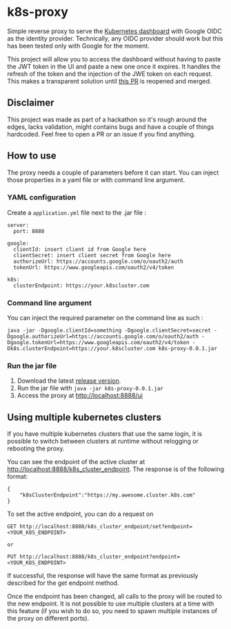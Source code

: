 # k8s-proxy
Simple reverse proxy to serve the [Kubernetes dashboard](https://github.com/kubernetes/dashboard) with Google OIDC as the identity provider. Technically, any OIDC provider should work but this has been tested only with Google for the moment. 

This project will allow you to access the dashboard without having to paste the JWT token in the UI and paste a new one once it expires. It handles the refresh of the token and the injection of the JWE token on each request. This makes a transparent solution until [this PR](https://github.com/kubernetes/kubernetes/pull/29714) is reopened and merged.


## Disclaimer
This project was made as part of a hackathon so it's rough around the edges, lacks validation, might contains bugs and have a couple of things hardcoded. Feel free to open a PR or an issue if you find anything.

## How to use
The proxy needs a couple of parameters before it can start. You can inject those properties in a yaml file or with command line argument.

### YAML configuration
Create a `application.yml` file next to the .jar file : 
```
server:
  port: 8888

google: 
  clientId: insert client id from Google here
  clientSecret: insert client secret from Google here
  authorizeUrl: https://accounts.google.com/o/oauth2/auth
  tokenUrl: https://www.googleapis.com/oauth2/v4/token
  
k8s:
  clusterEndpoint: https://your.k8scluster.com
```

### Command line argument
You can inject the required parameter on the command line as such : 
```
java -jar -Dgoogle.clientId=something -Dgoogle.clientSecret=secret -Dgoogle.authorizeUrl=https://accounts.google.com/o/oauth2/auth -Dgoogle.tokenUrl=https://www.googleapis.com/oauth2/v4/token -Dk8s.clusterEndpoint=https://your.k8scluster.com k8s-proxy-0.0.1.jar
```

### Run the jar file

1. Download the latest [release version](https://github.com/coveo/k8s-proxy/releases). 
1. Run the jar file with `java -jar k8s-proxy-0.0.1.jar`
1. Access the proxy at [http://localhost:8888/ui](http://localhost:8888/ui)

## Using multiple kubernetes clusters
If you have multiple kubernetes clusters that use the same login, it is possible to switch between clusters at runtime without relogging or rebooting the proxy.

You can see the endpoint of the active cluster at [http://localhost:8888/k8s_cluster_endpoint](http://localhost:8888/k8s_cluster_endpoint). The response is of the following format:
```
{
    "k8sClusterEndpoint":"https://my.awesome.cluster.k8s.com"
}
```

To set the active endpoint, you can do a request on 
```
GET http://localhost:8888/k8s_cluster_endpoint/set?endpoint=<YOUR_K8S_ENDPOINT>

or

PUT http://localhost:8888/k8s_cluster_endpoint?endpoint=<YOUR_K8S_ENDPOINT>
```


If successful, the response will have the same format as previously described for the get endpoint method.

Once the endpoint has been changed, all calls to the proxy will be routed to the new endpoint. It is not possible to use multiple clusters at a time with this feature (if you wish to do so, you need to spawn multiple instances of the proxy on different ports).